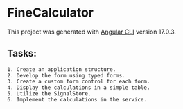 # FineCalculator

This project was generated with [Angular CLI](https://github.com/angular/angular-cli) version 17.0.3.

## Tasks:

    1. Create an application structure.
    2. Develop the form using typed forms.
    3. Create a custom form control for each form.
    4. Display the calculations in a simple table.
    5. Utilize the SignalStore.
    6. Implement the calculations in the service.

